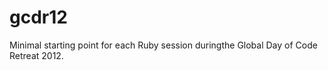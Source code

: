gcdr12
======

Minimal starting point for each Ruby session duringthe Global Day of Code Retreat 2012.
